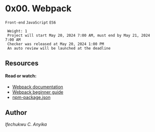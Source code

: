 # 0x00. Webpack
 `Front-end` `JavaScript` `ES6`
```
 Weight: 1
 Project will start May 20, 2024 7:00 AM, must end by May 21, 2024 7:00 AM
 Checker was released at May 20, 2024 1:00 PM
 An auto review will be launched at the deadline
```

## Resources
#### Read or watch:

- [Webpack documentation](https://webpack.js.org/concepts/)
- [Webpack beginner guide](https://www.sitepoint.com/webpack-beginner-guide/)
- [npm-package.json](https://docs.npmjs.com/cli/v10/configuring-npm/package-json/)



## Author
_Ifechukwu C. Anyika_
